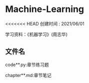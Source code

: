 # Machine-Learning
<<<<<<< HEAD
 创建时间 : 2021/06/01

 学习资料：《机器学习》(周志华)

 ## 文件名

 code**.py:章节练习题

 chapter**.md:章节笔记


